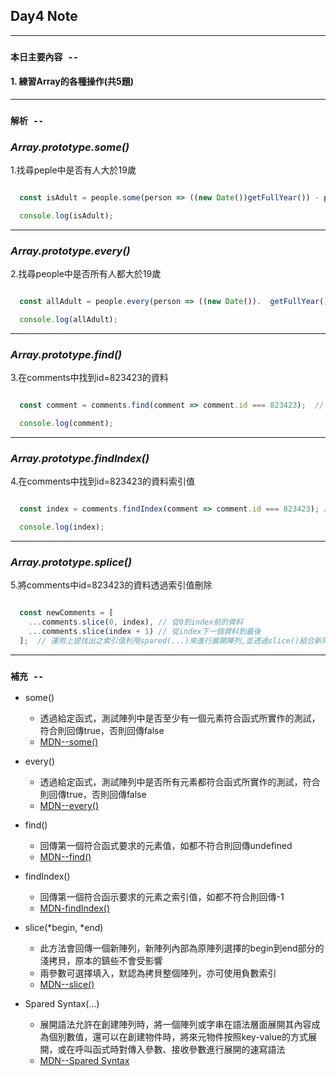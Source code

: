 ## **Day4 Note**


---
### `本日主要內容 --`
#### 1. 練習Array的各種操作(共5題)
---


### `解析 --`


### ***Array.prototype.some()***

1.找尋peple中是否有人大於19歲

```js

  const isAdult = people.some(person => ((new Date())getFullYear()) - person.year >= 19); // some()會將people中的資料逐個進行判斷, 只要有一個資料大於19歲便會返回true 

  console.log(isAdult);

```

---

### ***Array.prototype.every()***

2.找尋people中是否所有人都大於19歲

```js

  const allAdult = people.every(person => ((new Date()).  getFullYear()) - person.year >= 19); // every()會將people中的資料逐個進行判斷, 因people中並不是所有人都大於19歲, 故返回false

  console.log(allAdult);

```

---

### ***Array.prototype.find()***

3.在comments中找到id=823423的資料

```js

  const comment = comments.find(comment => comment.id === 823423);  // find()會將comments中的資料逐個進行判斷,並返回符合id=823423的值

  console.log(comment);

```


---


### ***Array.prototype.findIndex()***

4.在comments中找到id=823423的資料索引值

```js

  const index = comments.findIndex(comment => comment.id === 823423); // findIndex()會將comments中的資料逐個進行判斷,並返回符合條件的索引值

  console.log(index); 

```

---

### ***Array.prototype.splice()***

5.將comments中id=823423的資料透過索引值刪除

```js

  const newComments = [
    ...comments.slice(0, index), // 從0到index前的資料
    ...comments.slice(index + 1) // 從index下一個資料到最後
  ];  // 運用上提找出之索引值利用spared(...)來進行展開陣列,並透過slice()組合新陣列

```

---

### **`補充 --`**
* some()
  * 透過給定函式，測試陣列中是否至少有一個元素符合函式所實作的測試，符合則回傳true，否則回傳false
  * [MDN--some()](https://developer.mozilla.org/en-US/docs/Web/JavaScript/Reference/Global_Objects/Array/some)


* every()
  * 透過給定函式，測試陣列中是否所有元素都符合函式所實作的測試，符合則回傳true，否則回傳false
  * [MDN--every()](https://developer.mozilla.org/en-US/docs/Web/JavaScript/Reference/Global_Objects/Array/every)

* find() 
  * 回傳第一個符合函式要求的元素值，如都不符合則回傳undefined
  * [MDN--find()](https://developer.mozilla.org/en-US/docs/Web/JavaScript/Reference/Global_Objects/Array/find)


* findIndex() 
  * 回傳第一個符合函示要求的元素之索引值，如都不符合則回傳-1
  * [MDN-findIndex()](https://developer.mozilla.org/en-US/docs/Web/JavaScript/Reference/Global_Objects/Array/findIndex)


* slice(*begin, *end)
  * 此方法會回傳一個新陣列，新陣列內部為原陣列選擇的begin到end部分的淺拷貝，原本的鎮些不會受影響
  * 兩參數可選擇填入，默認為拷貝整個陣列，亦可使用負數索引
  * [MDN--slice()](https://developer.mozilla.org/en-US/docs/Web/JavaScript/Reference/Global_Objects/Array/slice)


* Spared Syntax(...)
  * 展開語法允許在創建陣列時，將一個陣列或字串在語法層面展開其內容成為個別數值，還可以在創建物件時，將來元物件按照key-value的方式展開，或在呼叫函式時對傳入參數、接收參數進行展開的速寫語法
  * [MDN--Spared Syntax](https://developer.mozilla.org/zh-TW/docs/Web/JavaScript/Reference/Operators/Spread_syntax)